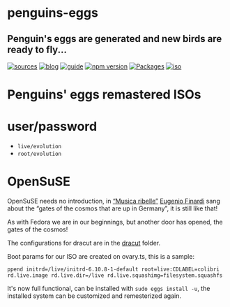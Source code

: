 penguins-eggs
=============

## Penguin&#39;s eggs are generated and new birds are ready to fly...
[![sources](https://img.shields.io/badge/github-sources-cyan)](https://github.com/pieroproietti/penguins-eggs)
[![blog](https://img.shields.io/badge/blog-penguin's%20eggs-cyan)](https://penguins-eggs.net)
[![guide](https://img.shields.io/badge/guide-penguin's%20eggs-cyan)](https://penguins-eggs.net/docs/Tutorial/eggs-users-guide)
[![npm version](https://img.shields.io/npm/v/penguins-eggs.svg)](https://npmjs.org/package/penguins-eggs)
[![Packages](https://img.shields.io/badge/packages-binary-blue)](https://sourceforge.net/projects/penguins-eggs/files/Packages)
[![iso](https://img.shields.io/badge/iso-images-cyan)](https://sourceforge.net/projects/penguins-eggs/files/ISOS)


# Penguins' eggs remastered ISOs

# user/password
* ```live/evolution```
* ```root/evolution```

# OpenSuSE

OpenSuSE needs no introduction, in [“Musica ribelle”](https://www.youtube.com/watch?v=KwQ_BqUCB4E) [Eugenio Finardi](https://it.wikipedia.org/wiki/Eugenio_Finardi) sang about the “gates of the cosmos that are up in Germany”, it is still like that!

As with Fedora we are in our beginnings, but another door has opened, the gates of the cosmos!

The configurations for dracut are in the [dracut](https://github.com/pieroproietti/penguins-eggs/tree/master/dracut) folder.

Boot params for our ISO are created on ovary.ts, this is a sample:
```
ppend initrd=/live/initrd-6.10.8-1-default root=live:CDLABEL=colibri rd.live.image rd.live.dir=/live rd.live.squashimg=filesystem.squashfs
```
It's now full functional, can be installed with `sudo eggs install -u`, the installed system can be customized and remesterized again.




